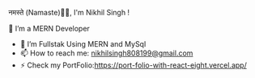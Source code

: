 नमस्ते (Namaste)🙏🏻, I'm Nikhil Singh ! 

🌱 I’m a MERN Developer

- 🔭 I’m  Fullstak Using MERN and MySql
- 📫 How to reach me: nikhilsingh808199@gmail.com
- ⚡ Check my PortFolio:https://port-folio-with-react-eight.vercel.app/

<!--
**nikhilsingh7/nikhilsingh7** is a ✨ _special_ ✨ repository because its `README.md` (this file) appears on your GitHub profile.

Here are some ideas to get you started:

- 🔭 I’m currently working on ...
- 🌱 I’m currently learning ...
- 👯 I’m looking to collaborate on ...
- 🤔 I’m looking for help with ...
- 💬 Ask me about ...
- 📫 How to reach me: ...
- 😄 Pronouns: ...
- ⚡ Fun fact: ...
-->
